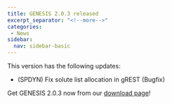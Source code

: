 ```yaml
---
title: GENESIS 2.0.3 released
excerpt_separator: "<!--more-->"
categories:
 - News
sidebar:
  nav: sidebar-basic
---
```


This version has the following updates:

-   (SPDYN) Fix solute list allocation in gREST (Bugfix)

<!--more-->
Get GENESIS 2.0.3 now from our [download
page](https://github.com/genesis-release-r-ccs/genesis/releases/tag/v2.0.3)!
